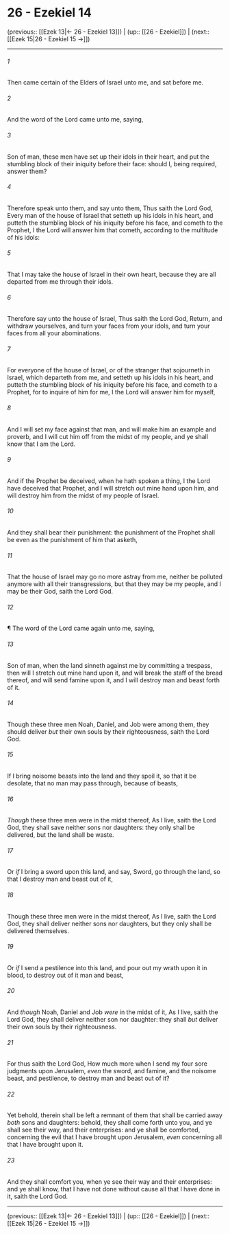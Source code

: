 # 26 - Ezekiel 14

(previous:: [[Ezek 13|← 26 - Ezekiel 13]]) | (up:: [[26 - Ezekiel]]) | (next:: [[Ezek 15|26 - Ezekiel 15 →]])

***


###### 1 
Then came certain of the Elders of Israel unto me, and sat before me. 

###### 2 
And the word of the Lord came unto me, saying, 

###### 3 
Son of man, these men have set up their idols in their heart, and put the stumbling block of their iniquity before their face: should I, being required, answer them? 

###### 4 
Therefore speak unto them, and say unto them, Thus saith the Lord God, Every man of the house of Israel that setteth up his idols in his heart, and putteth the stumbling block of his iniquity before his face, and cometh to the Prophet, I the Lord will answer him that cometh, according to the multitude of his idols: 

###### 5 
That I may take the house of Israel in their own heart, because they are all departed from me through their idols. 

###### 6 
Therefore say unto the house of Israel, Thus saith the Lord God, Return, and withdraw yourselves, and turn your faces from your idols, and turn your faces from all your abominations. 

###### 7 
For everyone of the house of Israel, or of the stranger that sojourneth in Israel, which departeth from me, and setteth up his idols in his heart, and putteth the stumbling block of his iniquity before his face, and cometh to a Prophet, for to inquire of him for me, I the Lord will answer him for myself, 

###### 8 
And I will set my face against that man, and will make him an example and proverb, and I will cut him off from the midst of my people, and ye shall know that I am the Lord. 

###### 9 
And if the Prophet be deceived, when he hath spoken a thing, I the Lord have deceived that Prophet, and I will stretch out mine hand upon him, and will destroy him from the midst of my people of Israel. 

###### 10 
And they shall bear their punishment: the punishment of the Prophet shall be even as the punishment of him that asketh, 

###### 11 
That the house of Israel may go no more astray from me, neither be polluted anymore with all their transgressions, but that they may be my people, and I may be their God, saith the Lord God. 

###### 12 
¶ The word of the Lord came again unto me, saying, 

###### 13 
Son of man, when the land sinneth against me by committing a trespass, then will I stretch out mine hand upon it, and will break the staff of the bread thereof, and will send famine upon it, and I will destroy man and beast forth of it. 

###### 14 
Though these three men Noah, Daniel, and Job were among them, they should deliver _but_ their own souls by their righteousness, saith the Lord God. 

###### 15 
If I bring noisome beasts into the land and they spoil it, so that it be desolate, that no man may pass through, because of beasts, 

###### 16 
_Though_ these three men were in the midst thereof, As I live, saith the Lord God, they shall save neither sons nor daughters: they only shall be delivered, but the land shall be waste. 

###### 17 
Or _if_ I bring a sword upon this land, and say, Sword, go through the land, so that I destroy man and beast out of it, 

###### 18 
Though these three men were in the midst thereof, As I live, saith the Lord God, they shall deliver neither sons nor daughters, but they only shall be delivered themselves. 

###### 19 
Or _if_ I send a pestilence into this land, and pour out my wrath upon it in blood, to destroy out of it man and beast, 

###### 20 
And _though_ Noah, Daniel and Job _were_ in the midst of it, As I live, saith the Lord God, they shall deliver neither son nor daughter: they shall _but_ deliver their own souls by their righteousness. 

###### 21 
For thus saith the Lord God, How much more when I send my four sore judgments upon Jerusalem, _even_ the sword, and famine, and the noisome beast, and pestilence, to destroy man and beast out of it? 

###### 22 
Yet behold, therein shall be left a remnant of them that shall be carried away _both_ sons and daughters: behold, they shall come forth unto you, and ye shall see their way, and their enterprises: and ye shall be comforted, concerning the evil that I have brought upon Jerusalem, _even_ concerning all that I have brought upon it. 

###### 23 
And they shall comfort you, when ye see their way and their enterprises: and ye shall know, that I have not done without cause all that I have done in it, saith the Lord God.

***

(previous:: [[Ezek 13|← 26 - Ezekiel 13]]) | (up:: [[26 - Ezekiel]]) | (next:: [[Ezek 15|26 - Ezekiel 15 →]])
